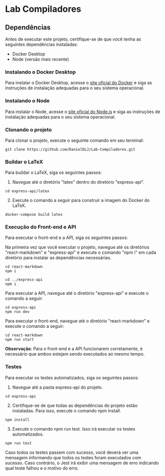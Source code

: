 # Lab Compiladores

## Dependências

Antes de executar este projeto, certifique-se de que você tenha as seguintes dependências instaladas:

- Docker Desktop
- Node (versão mais recente)

### Instalando o Docker Desktop

Para instalar o Docker Desktop, acesse o [site oficial do Docker](https://docs.docker.com/get-docker/) e siga as instruções de instalação adequadas para o seu sistema operacional.

### Instalando o Node

Para instalar o Node, acesse o [site oficial do Node.js](https://nodejs.org/en/download/) e siga as instruções de instalação adequadas para o seu sistema operacional.

### Clonando o projeto

Para clonar o projeto, execute o seguinte comando em seu terminal:

```
git clone https://github.com/DanielDLJ/Lab-Compiladores.git
```

### Buildar o LaTeX

Para buildar o LaTeX, siga os seguintes passos:

1. Navegue até o diretório "latex" dentro do diretório "express-api".

```
cd express-api/latex
```

2. Execute o comando a seguir para construir a imagem do Docker do LaTeX.

```
docker-compose build latex
```

### Execução do Front-end e API

Para executar o front-end e a API, siga os seguintes passos:

Na primeira vez que você executar o projeto, navegue até os diretórios "react-markdown" e "express-api" e execute o comando "npm i" em cada diretório para instalar as dependências necessárias.

```
cd react-markdown
npm i

cd ../express-api
npm i
```

Para executar a API, navegue até o diretório "express-api" e execute o comando a seguir:

```
cd express-api
npm run dev
```

Para executar o front-end, navegue até o diretório "react-markdown" e execute o comando a seguir:

```
cd react-markdown
npm run start
```

**Observação**: Para o front-end e a API funcionarem corretamente, é necessário que ambos estejam sendo executados ao mesmo tempo.

### Testes

Para executar os testes automatizados, siga os seguintes passos:

1. Navegue até a pasta express-api do projeto.

```
cd express-api
```

2. Certifique-se de que todas as dependências do projeto estão instaladas. Para isso, execute o comando npm install.

```
npm install
```

3. Execute o comando npm run test. Isso irá executar os testes automatizados.

```
npm run test
```

Caso todos os testes passem com sucesso, você deverá ver uma mensagem informando que todos os testes foram executados com sucesso. Caso contrário, o Jest irá exibir uma mensagem de erro indicando qual teste falhou e o motivo do erro.
